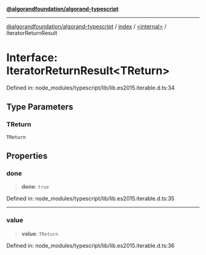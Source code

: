 [**@algorandfoundation/algorand-typescript**](../../../README.md)

***

[@algorandfoundation/algorand-typescript](../../../README.md) / [index](../../README.md) / [\<internal\>](../README.md) / IteratorReturnResult

# Interface: IteratorReturnResult\<TReturn\>

Defined in: node\_modules/typescript/lib/lib.es2015.iterable.d.ts:34

## Type Parameters

### TReturn

`TReturn`

## Properties

### done

> **done**: `true`

Defined in: node\_modules/typescript/lib/lib.es2015.iterable.d.ts:35

***

### value

> **value**: `TReturn`

Defined in: node\_modules/typescript/lib/lib.es2015.iterable.d.ts:36
